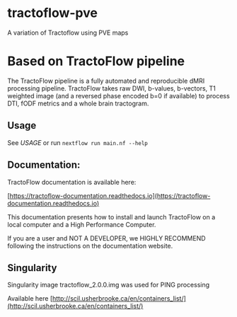 # tractoflow-pve
A variation of Tractoflow using PVE maps


Based on TractoFlow pipeline
===================
The TractoFlow pipeline is a fully automated and reproducible dMRI processing pipeline.
TractoFlow takes raw DWI, b-values, b-vectors, T1 weighted image (and a reversed
phase encoded b=0 if available) to process DTI, fODF metrics and a whole brain tractogram.


Usage
-----

See *USAGE* or run `nextflow run main.nf --help`


Documentation:
--------------

TractoFlow documentation is available here:

[https://tractoflow-documentation.readthedocs.io](https://tractoflow-documentation.readthedocs.io)

This documentation presents how to install and launch TractoFlow on a local computer and a High Performance Computer.

If you are a user and NOT A DEVELOPER, we HIGHLY RECOMMEND following the instructions on the documentation website.


Singularity
-----------

Singularity image tractoflow_2.0.0.img was used for PING processing

Available here
[http://scil.usherbrooke.ca/en/containers_list/](http://scil.usherbrooke.ca/en/containers_list/)




